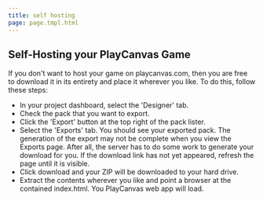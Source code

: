 ```yaml
---
title: self hosting
page: page.tmpl.html
---
```


## Self-Hosting your PlayCanvas Game

If you don't want to host your game on playcanvas.com, then you are free to download it in its entirety and place it wherever you like. To do this, follow these steps:

* In your project dashboard, select the 'Designer' tab.
* Check the pack that you want to export.
* Click the 'Export' button at the top right of the pack lister.
* Select the 'Exports' tab. You should see your exported pack. The generation of the export may not be complete when you view the Exports page. After all, the server has to do some work to generate your download for you. If the download link has not yet appeared, refresh the page until it is visible.
* Click download and your ZIP will be downloaded to your hard drive.
* Extract the contents wherever you like and point a browser at the contained index.html. You PlayCanvas web app will load.
